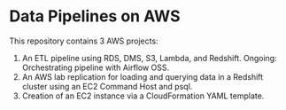 # Data Pipelines on AWS
This repository contains 3 AWS projects:
1. An ETL pipeline using RDS, DMS, S3, Lambda, and Redshift. Ongoing: Orchestrating pipeline with Airflow OSS.
2. An AWS lab replication for loading and querying data in a Redshift cluster using an EC2 Command Host and psql.
3. Creation of an EC2 instance via a CloudFormation YAML template.

